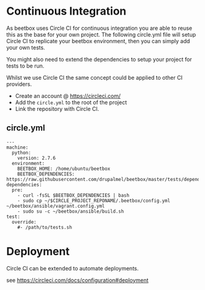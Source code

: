 # Continuous Integration

As beetbox uses Circle CI for continuous integration you are able to reuse this as the base for your own project.
The following circle.yml file will setup Circle CI to replicate your beetbox environment, then you can simply add your own tests.

You might also need to extend the dependencies to setup your project for tests to be run.

Whilst we use Circle CI the same concept could be applied to other CI providers.

- Create an account @ https://circleci.com/
- Add the `circle.yml` to the root of the project
- Link the repository with Circle CI.

## circle.yml

```
---
machine:
  python:
    version: 2.7.6
  environment:
    BEETBOX_HOME: /home/ubuntu/beetbox
    BEETBOX_DEPENDENCIES: https://raw.githubusercontent.com/drupalmel/beetbox/master/tests/dependencies.sh
dependencies:
  pre:
    - curl -fsSL $BEETBOX_DEPENDENCIES | bash
    - sudo cp ~/$CIRCLE_PROJECT_REPONAME/.beetbox/config.yml ~/beetbox/ansible/vagrant.config.yml
    - sudo su -c ~/beetbox/ansible/build.sh
test:
  override:
    #- /path/to/tests.sh
```

# Deployment

Circle CI can be extended to automate deployments.

see https://circleci.com/docs/configuration#deployment

